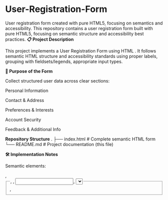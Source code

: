 # User-Registration-Form
User registration form created with pure HTML5, focusing on semantics and accessibility.
This repository contains a user registration form built with pure HTML5, focusing on semantic structure and accessibility best practices.
**📋 Project Description**

This project implements a User Registration Form using HTML . It follows semantic HTML structure and accessibility standards using proper labels, grouping with fieldsets/legends, appropriate input types.

**🎯 Purpose of the Form**

Collect structured user data across clear sections:

Personal Information

Contact & Address

Preferences & Interests

Account Security

Feedback & Additional Info

**Repository Structure**
.
├── index.html    # Complete semantic HTML form
└── README.md     # Project documentation (this file)

**🛠️ Implementation Notes**

Semantic elements: <form>, <fieldset>, <legend>, <label>, <input>, <select>, <textarea>, <button>

**Accessibility:**

Every input is associated with a <label> via matching for / id

Related controls grouped with <fieldset> + <legend>

Proper type attributes (e.g., email, tel, date, url, password, file, color, range, time, month, week)

Required agreements (Terms, Privacy) use required

**HTML5 best practices:**

Uses <!DOCTYPE html> and lang attribute

Logical heading hierarchy

Inputs include helpful placeholder where appropriate

orm Sections & Fields (Overview)

Personal Information: first name, last name, date of birth, age, gender (radio), profile photo (file)

Contact & Address: email, phone, website URL, street address, country (select), ZIP/Postal, preferred contact time

Preferences & Interests: favorite color, experience (range), birth month, available week, keywords, interests (checkboxes), education level (select)

Account Security: password, confirm password

Feedback & Additional Info: about yourself, suggestions, registration date & time, “how did you hear about us?” (select), resume upload, newsletter (checkbox), terms & privacy (required checkboxes)

Submit button

**▶️ How to View/Use**

Download or clone this repository.

Open index.html in any modern web browser.

Fill the form fields and submit (no backend processing included).

**🔍 Notes for Reviewers (Assessment Focus)**

Correct semantic grouping with <fieldset>/<legend>

Accurate input types and accessible labels

Clean, readable HTML5 structure

No CSS/JS included (per brief)

Clear documentation in this README

**📚 References (README writing)**

GitHub: About READMEs – https://docs.github.com/en/repositories/managing-your-repositorys-settings-and-features/customizing-your-repository/about-readmes

Make a README – https://www.makeareadme.com/

Best README Template – https://github.com/othneildrew/Best-README-Template

